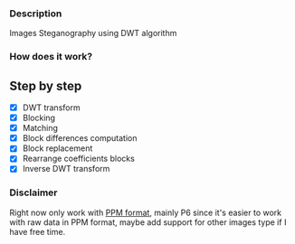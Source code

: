### Description

Images Steganography using DWT algorithm

### How does it work?

## Step by step

- [x] DWT transform
- [x] Blocking
- [x] Matching
- [x] Block differences computation
- [x] Block replacement
- [x] Rearrange coefficients blocks
- [x] Inverse DWT transform

### Disclaimer

Right now only work with [PPM format](https://en.wikipedia.org/wiki/Netpbm), mainly P6 since it's easier to work with raw data in PPM format, maybe add support for other images type if I have free time.

